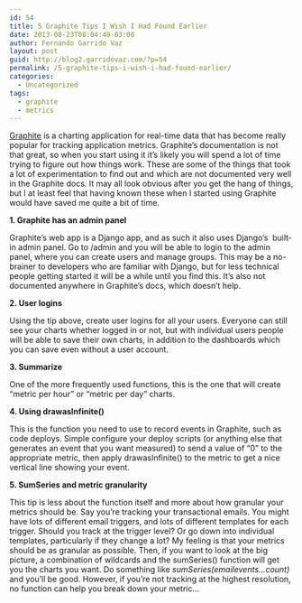 ```yaml
---
id: 54
title: 5 Graphite Tips I Wish I Had Found Earlier
date: 2013-08-23T08:04:49-03:00
author: Fernando Garrido Vaz
layout: post
guid: http://blog2.garridovaz.com/?p=54
permalink: /5-graphite-tips-i-wish-i-had-found-earlier/
categories:
  - Uncategorized
tags:
  - graphite
  - metrics
---
```

<a title="Graphite" href="http://graphite.wikidot.com/" target="_blank">Graphite</a> is a charting application for real-time data that has become really popular for tracking application metrics. Graphite&#8217;s documentation is not that great, so when you start using it it&#8217;s likely you will spend a lot of time trying to figure out how things work. These are some of the things that took a lot of experimentation to find out and which are not documented very well in the Graphite docs. It may all look obvious after you get the hang of things, but I at least feel that having known these when I started using Graphite would have saved me quite a bit of time.

**1. Graphite has an admin panel**

Graphite&#8217;s web app is a Django app, and as such it also uses Django&#8217;s  built-in admin panel. Go to <your Graphite url>/admin and you will be able to login to the admin panel, where you can create users and manage groups. This may be a no-brainer to developers who are familiar with Django, but for less technical people getting started it will be a while until you find this. It&#8217;s also not documented anywhere in Graphite&#8217;s docs, which doesn&#8217;t help.

**2. User logins**

Using the tip above, create user logins for all your users. Everyone can still see your charts whether logged in or not, but with individual users people will be able to save their own charts, in addition to the dashboards which you can save even without a user account.

**3. Summarize**

One of the more frequently used functions, this is the one that will create &#8220;metric per hour&#8221; or &#8220;metric per day&#8221; charts.

**4. Using drawasInfinite()**

This is the function you need to use to record events in Graphite, such as code deploys. Simple configure your deploy scripts (or anything else that generates an event that you want measured) to send a value of &#8220;0&#8221; to the appropriate metric, then apply drawasInfinite() to the metric to get a nice vertical line showing your event.

**5. SumSeries and metric granularity**

This tip is less about the function itself and more about how granular your metrics should be. Say you&#8217;re tracking your transactional emails. You might have lots of different email triggers, and lots of different templates for each trigger. Should you track at the trigger level? Or go down into individual templates, particularly if they change a lot? My feeling is that your metrics should be as granular as possible. Then, if you want to look at the big picture, a combination of wildcards and the sumSeries() function will get you the charts you want. Do something like _sumSeries(emailevents._._.count)_ and you&#8217;ll be good. However, if you&#8217;re not tracking at the highest resolution, no function can help you break down your metric&#8230;